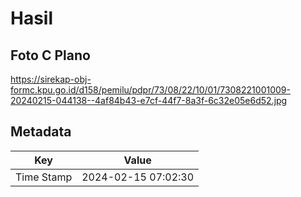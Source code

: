 # Hasil

## Foto C Plano

https://sirekap-obj-formc.kpu.go.id/d158/pemilu/pdpr/73/08/22/10/01/7308221001009-20240215-044138--4af84b43-e7cf-44f7-8a3f-6c32e05e6d52.jpg


## Metadata

| Key        | Value               |
| ---------- | ------------------- |
| Time Stamp | 2024-02-15 07:02:30 |




